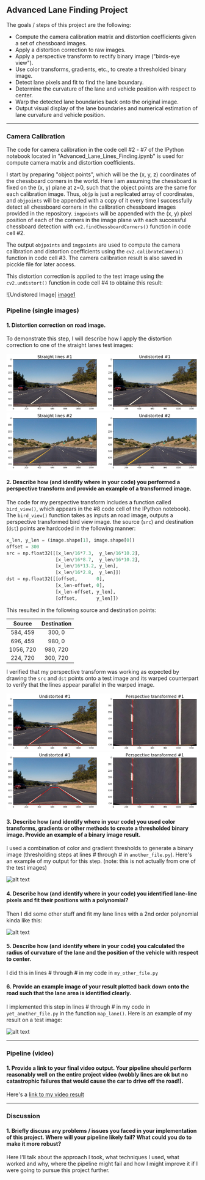 ## Advanced Lane Finding Project

The goals / steps of this project are the following:

* Compute the camera calibration matrix and distortion coefficients given a set of chessboard images.
* Apply a distortion correction to raw images.
* Apply a perspective transform to rectify binary image ("birds-eye view").
* Use color transforms, gradients, etc., to create a thresholded binary image.
* Detect lane pixels and fit to find the lane boundary.
* Determine the curvature of the lane and vehicle position with respect to center.
* Warp the detected lane boundaries back onto the original image.
* Output visual display of the lane boundaries and numerical estimation of lane curvature and vehicle position.

[//]: # (Image References)

[image1]: ./output_images/undist_calibration.png "Undistorted"
[image2]: ./output_images/road_undistort1.png "Road Image Distortion Corrected #1"
[image3]: ./output_images/road_undistort2.png "Road Image Distortion Corrected #2"
[image4]: ./output_images/road_transformed1.png "Road Image Perspective Transformed #1"
[image5]: ./output_images/road_transformed1.png "Road Image Perspective Transformed #2"

[image6]: ./output_images/binary_combo_example.jpg "Binary Example"
[image7]: ./output_images/color_fit_lines.jpg "Fit Visual"
[image8]: ./output_images/example_output.jpg "Output"
[video1]: ./project_video.mp4 "Video"

---

### Camera Calibration

The code for camera calibration in the code cell #2 - #7 of the IPython notebook located in "Advanced_Lane_Lines_Finding.ipynb" is used for compute camera matrix and distortion coefficients.

I start by preparing "object points", which will be the (x, y, z) coordinates of the chessboard corners in the world. Here I am assuming the chessboard is fixed on the (x, y) plane at z=0, such that the object points are the same for each calibration image.  Thus, `objp` is just a replicated array of coordinates, and `objpoints` will be appended with a copy of it every time I successfully detect all chessboard corners in the calibration chessboard images provided in the repository.  `imgpoints` will be appended with the (x, y) pixel position of each of the corners in the image plane with each successful chessboard detection with `cv2.findChessboardCorners()` function in code cell #2.

The output `objpoints` and `imgpoints` are used to compute the camera calibration and distortion coefficients using the `cv2.calibrateCamera()` function in code cell #3. The camera calibration result is also saved in picckle file for later access.

This distortion correction is applied to the test image using the `cv2.undistort()` function in code cell #4 to obtaine this result: 

![Undistored Image]	[image1]

### Pipeline (single images)

#### 1. Distortion correction on road image.

To demonstrate this step, I will describe how I apply the distortion correction to one of the straight lanes test images:

![Road Image Distortion Corrected #1][image2]
![Road Image Distortion Corrected #2][image3]


#### 2. Describe how (and identify where in your code) you performed a perspective transform and provide an example of a transformed image.

The code for my perspective transform includes a function called `bird_view()`, which appears in the #8 code cell of the IPython notebook).  The `bird_view()` function takes as inputs an road image, outputs a perspective transformed bird view image. 
the source (`src`) and destination (`dst`) points are hardcoded in the following manner:

```python
x_len, y_len = (image.shape[1], image.shape[0])
offset = 300
src = np.float32([[x_len/16*7.3,  y_len/16*10.2], 
                  [x_len/16*8.7,  y_len/16*10.2], 
                  [x_len/16*13.2, y_len],
                  [x_len/16*2.8,  y_len]])
dst = np.float32([[offset,       0], 
                  [x_len-offset, 0], 
                  [x_len-offset, y_len], 
                  [offset,       y_len]])
```

This resulted in the following source and destination points:

| Source        | Destination   | 
|:-------------:|:-------------:| 
|  584,  459    |   300,    0   | 
|  696,  459    |   980,    0   |
| 1056,  720    |   980,  720   |
|  224,  720    |   300,  720   |

I verified that my perspective transform was working as expected by drawing the `src` and `dst` points onto a test image and its warped counterpart to verify that the lines appear parallel in the warped image.

![Road Image Perspective Transformed #1][image4]
![Road Image Perspective Transformed #2][image5]


#### 3. Describe how (and identify where in your code) you used color transforms, gradients or other methods to create a thresholded binary image.  Provide an example of a binary image result.

I used a combination of color and gradient thresholds to generate a binary image (thresholding steps at lines # through # in `another_file.py`).  Here's an example of my output for this step.  (note: this is not actually from one of the test images)

![alt text][image6]


#### 4. Describe how (and identify where in your code) you identified lane-line pixels and fit their positions with a polynomial?

Then I did some other stuff and fit my lane lines with a 2nd order polynomial kinda like this:

![alt text][image7]

#### 5. Describe how (and identify where in your code) you calculated the radius of curvature of the lane and the position of the vehicle with respect to center.

I did this in lines # through # in my code in `my_other_file.py`

#### 6. Provide an example image of your result plotted back down onto the road such that the lane area is identified clearly.

I implemented this step in lines # through # in my code in `yet_another_file.py` in the function `map_lane()`.  Here is an example of my result on a test image:

![alt text][image8]

---

### Pipeline (video)

#### 1. Provide a link to your final video output.  Your pipeline should perform reasonably well on the entire project video (wobbly lines are ok but no catastrophic failures that would cause the car to drive off the road!).

Here's a [link to my video result](./project_video.mp4)

---

### Discussion

#### 1. Briefly discuss any problems / issues you faced in your implementation of this project.  Where will your pipeline likely fail?  What could you do to make it more robust?

Here I'll talk about the approach I took, what techniques I used, what worked and why, where the pipeline might fail and how I might improve it if I were going to pursue this project further.  
